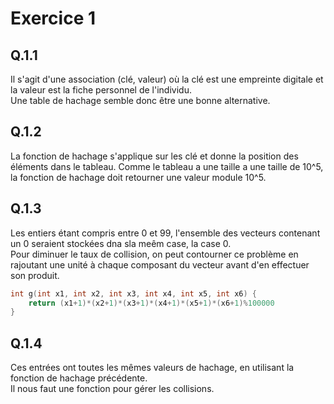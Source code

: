 # Exercice 1

## Q.1.1

Il s'agit d'une association (clé, valeur) où la clé est une empreinte digitale et la valeur est la fiche personnel de l'individu.  
Une table de hachage semble donc être une bonne alternative.  

## Q.1.2

La fonction de hachage s'applique sur les clé et donne la position des éléments dans le tableau. Comme le tableau a une taille
a une taille de 10^5, la fonction de hachage doit retourner une valeur module 10^5.

## Q.1.3

Les entiers étant compris entre 0 et 99, l'ensemble des vecteurs contenant un 0 seraient stockées dna sla meêm case, la case 0.  
Pour diminuer le taux de collision, on peut contourner ce problème en rajoutant une unité à 
chaque composant du vecteur avant d'en effectuer son produit.

```c
int g(int x1, int x2, int x3, int x4, int x5, int x6) {
    return (x1+1)*(x2+1)*(x3+1)*(x4+1)*(x5+1)*(x6+1)%100000
}
```

## Q.1.4

Ces entrées ont toutes les mêmes valeurs de hachage, en utilisant la fonction de hachage précédente.  
Il nous faut une fonction pour gérer les collisions.
